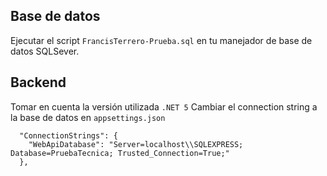 ## Base de datos
Ejecutar el script `FrancisTerrero-Prueba.sql` en tu manejador de base de datos SQLSever.

## Backend
Tomar en cuenta la versión utilizada `.NET 5`
Cambiar el connection string a la base de datos en `appsettings.json`
```code
  "ConnectionStrings": {
    "WebApiDatabase": "Server=localhost\\SQLEXPRESS; Database=PruebaTecnica; Trusted_Connection=True;"
  },
```
